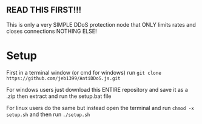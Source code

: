 ## READ THIS FIRST!!!

This is only a very SIMPLE DDoS protection node that ONLY limits rates and closes connections NOTHING ELSE!

# Setup

First in a terminal window (or cmd for windows) run ``git clone https://github.com/jeb1399/AntiDDoS.js.git``

For windows users just download this ENTIRE repository and save it as a .zip then extract and run the setup.bat file

For linux users do the same but instead open the terminal and run `chmod -x setup.sh` and then run `./setup.sh`
